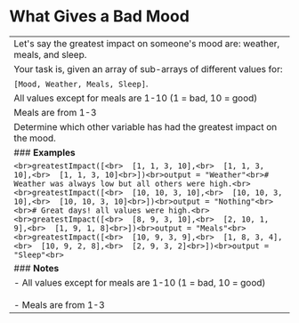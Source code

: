 # What Gives a Bad Mood

|                                                                                                                                                                                                                                                                                                                                                                                                                                                                                                                                                                                        |
| -------------------------------------------------------------------------------------------------------------------------------------------------------------------------------------------------------------------------------------------------------------------------------------------------------------------------------------------------------------------------------------------------------------------------------------------------------------------------------------------------------------------------------------------------------------------------------------- |
| Let's say the greatest impact on someone's mood are: weather, meals, and sleep.                                                                                                                                                                                                                                                                                                                                                                                                                                                                                                        |
| Your task is, given an array of sub-arrays of different values for:                                                                                                                                                                                                                                                                                                                                                                                                                                                                                                                    |
| `[Mood, Weather, Meals, Sleep]`.                                                                                                                                                                                                                                                                                                                                                                                                                                                                                                                                                       |
| All values except for meals are 1-10 (1 = bad, 10 = good)                                                                                                                                                                                                                                                                                                                                                                                                                                                                                                                              |
| Meals are from 1-3                                                                                                                                                                                                                                                                                                                                                                                                                                                                                                                                                                     |
| Determine which other variable has had the greatest impact on the mood.                                                                                                                                                                                                                                                                                                                                                                                                                                                                                                                |
| ### **Examples**                                                                                                                                                                                                                                                                                                                                                                                                                                                                                                                                                                       |
| ```<br>greatestImpact([<br>  [1, 1, 3, 10],<br>  [1, 1, 3, 10],<br>  [1, 1, 3, 10]<br>])<br>output = "Weather"<br># Weather was always low but all others were high.<br><br>greatestImpact([<br>  [10, 10, 3, 10],<br>  [10, 10, 3, 10],<br>  [10, 10, 3, 10]<br>])<br>output = "Nothing"<br><br># Great days! all values were high.<br><br>greatestImpact([<br>  [8, 9, 3, 10],<br>  [2, 10, 1, 9],<br>  [1, 9, 1, 8]<br>])<br>output = "Meals"<br><br>greatestImpact([<br>  [10, 9, 3, 9],<br>  [1, 8, 3, 4],<br>  [10, 9, 2, 8],<br>  [2, 9, 3, 2]<br>])<br>output = "Sleep"<br>``` |
| ### **Notes**                                                                                                                                                                                                                                                                                                                                                                                                                                                                                                                                                                          |
| - All values except for meals are 1-10 (1 = bad, 10 = good)<br>    <br>- Meals are from 1-3                                                                                                                                                                                                                                                                                                                                                                                                                                                                                            |
